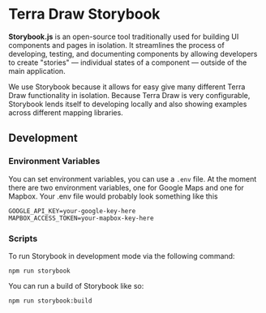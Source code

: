 # Terra Draw Storybook

**Storybook.js** is an open-source tool traditionally used for building UI components and pages in isolation. It streamlines the process of developing, testing, and documenting components by allowing developers to create "stories" — individual states of a component — outside of the main application.

We use Storybook because it allows for easy give many different Terra Draw functionality in isolation. Because Terra Draw is very configurable, Storybook lends itself to developing locally and also showing examples across different mapping libraries.

## Development

### Environment Variables

You can set environment variables, you can use a `.env` file. At the moment there are two environment variables, one for Google Maps and one for Mapbox. Your .env file would probably look something like this

```shell
GOOGLE_API_KEY=your-google-key-here
MAPBOX_ACCESS_TOKEN=your-mapbox-key-here
```

### Scripts

To run Storybook in development mode via the following command:

```shell
npm run storybook
```

You can run a build of Storybook like so:

```shell
npm run storybook:build
```

